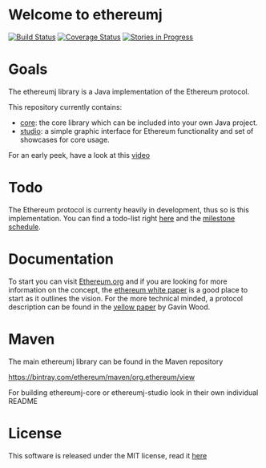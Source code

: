 
# Welcome to ethereumj 
[![Build Status](https://travis-ci.org/ethereumj/ethereumj.svg?branch=master)](https://travis-ci.org/ethereumj/ethereumj) [![Coverage Status](https://coveralls.io/repos/ethereumj/ethereumj/badge.png?branch=master)](https://coveralls.io/r/ethereumj/ethereumj?branch=master)
[![Stories in Progress](https://badge.waffle.io/ethereumj/ethereumj.png?title=In%20Progress&label=in_progress)](https://waffle.io/ethereumj/ethereumj)

# Goals

The ethereumj library is a Java implementation of the Ethereum protocol.

This repository currently contains: 
 * [core](ethereumj-core): the core library which can be included into your own Java project.
 * [studio](ethereumj-studio): a simple graphic interface for Ethereum functionality and set of showcases for core usage. 

For an early peek, have a look at this [video](https://youtu.be/D5ok7jh7AOg)

# Todo

The Ethereum protocol is currenty heavily in development, thus so is this implementation.
You can find a todo-list right [here](TODO.md) and the [milestone schedule](https://github.com/ethereum/ethereumj/milestones).
 
# Documentation

To start you can visit [Ethereum.org](https://www.ethereum.org) and if you are looking for more information on the concept, the [ethereum white paper](https://github.com/ethereum/wiki/wiki/%5BEnglish%5D-White-Paper) is a good place to start as it outlines the vision. For the more technical minded, a protocol description can be found in the [yellow paper](http://gavwood.com/Paper.pdf) by Gavin Wood.

# Maven

The main ethereumj library can be found in the Maven repository

https://bintray.com/ethereum/maven/org.ethereum/view

For building ethereumj-core or ethereumj-studio look in their own individual README

# License 

This software is released under the MIT license, read it [here](LICENSE)
